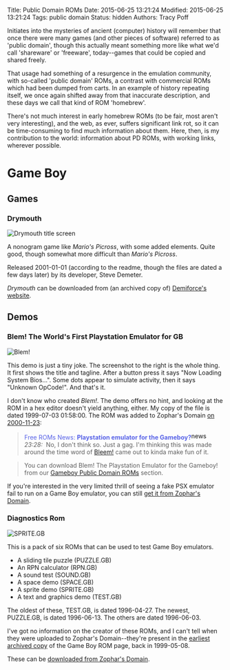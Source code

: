 Title: Public Domain ROMs
Date: 2015-06-25 13:21:24
Modified: 2015-06-25 13:21:24
Tags: public domain
Status: hidden
Authors: Tracy Poff

Initiates into the mysteries of ancient (computer) history will remember that once there were many games (and other pieces of software) referred to as 'public domain', though this actually meant something more like what we'd call 'shareware' or 'freeware', today--games that could be copied and shared freely.

That usage had something of a resurgence in the emulation community, with so-called 'public domain' ROMs, a contrast with commercial ROMs which had been dumped from carts. In an example of history repeating itself, we once again shifted away from that inaccurate description, and these days we call that kind of ROM 'homebrew'.

There's not much interest in early homebrew ROMs (to be fair, most aren't very interesting), and the web, as ever, suffers significant link rot, so it can be time-consuming to find much information about them. Here, then, is my contribution to the world: information about PD ROMs, with working links, wherever possible.

# Game Boy

## Games

### Drymouth

![Drymouth title screen]({filename}images/drymouth-title.png)

A nonogram game like *Mario's Picross*, with some added elements. Quite good, though somewhat more difficult than *Mario's Picross*.

Released 2001-01-01 (according to the readme, though the files are dated a few days later) by its developer, Steve Demeter.

*Drymouth* can be downloaded from (an archived copy of) [Demiforce's website][demiforce].

[demiforce]: https://web.archive.org/web/20120210080955/http://demiforce.parodius.com/drymouth/

## Demos

### Blem! The World's First Playstation Emulator for GB

![Blem!]({filename}images/blem.png)

This demo is just a tiny joke. The screenshot to the right is the whole thing. It first shows the title and tagline. After a button press it says "Now Loading System Bios...". Some dots appear to simulate activity, then it says "Unknown OpCode!". And that's it.

I don't know who created *Blem!*. The demo offers no hint, and looking at the ROM in a hex editor doesn't yield anything, either. My copy of the file is dated 1999-07-03 01:58:00. The ROM was added to Zophar's Domain [on 2000-11-23][zophar]:

[zophar]: https://web.archive.org/web/20010124061400/http://www.zophar.net/oldnews/2000_11.html

><span style="color: #5863e7;">Free ROMs News: <b>Playstation emulator for the Gameboy?</b></span><a href="https://web.archive.org/web/20010124061400/http://www.zophar.net/contact.html"><img src="https://web.archive.org/web/20010124061400im_/http://www.zophar.net/personal/dhalamar.gif" alt="news by  dhalamar" width="50" height="17" border="0" /></a>
<i>23:28:</i>  No, I don't think so. Just a gag. I'm thinking this was made around the time word of <a href="https://web.archive.org/web/20010124061400/http://www.bleem.com/">Bleem!</a> came out to kinda make fun of it.

>You can download Blem! The Playstation Emulator for the Gameboy! from our <a href="https://web.archive.org/web/20010124061400/http://www.zophar.net/roms/gameboy.html">Gameboy Public Domain ROMs</a> section.

If you're interested in the very limited thrill of seeing a fake PSX emulator fail to run on a Game Boy emulator, you can still [get it from Zophar's Domain][blemdl].

[blemdl]: http://www.zophar.net/pdroms/gameboy/blem-playstation-emulator-for-the-gb.html

### Diagnostics Rom

![SPRITE.GB]({filename}images/sprite_gb.png)

This is a pack of six ROMs that can be used to test Game Boy emulators.

* A sliding tile puzzle (PUZZLE.GB)
* An RPN calculator (RPN.GB)
* A sound test (SOUND.GB)
* A space demo (SPACE.GB)
* A sprite demo (SPRITE.GB)
* A text and graphics demo (TEST.GB)

The oldest of these, TEST.GB, is dated 1996-04-27. The newest, PUZZLE.GB, is dated 1996-06-13. The others are dated 1996-06-03.

I've got no information on the creator of these ROMs, and I can't tell when they were uploaded to Zophar's Domain--they're present in the [earliest archived copy][oldzophargb] of the Game Boy ROM page, back in 1999-05-08.

[oldzophargb]: https://web.archive.org/web/19990508043609/http://zophar.net/roms/gameboy.html

These can be [downloaded from Zophar's Domain][diagdl].

[diagdl]: http://www.zophar.net/pdroms/gameboy/diagnostics-rom.html
